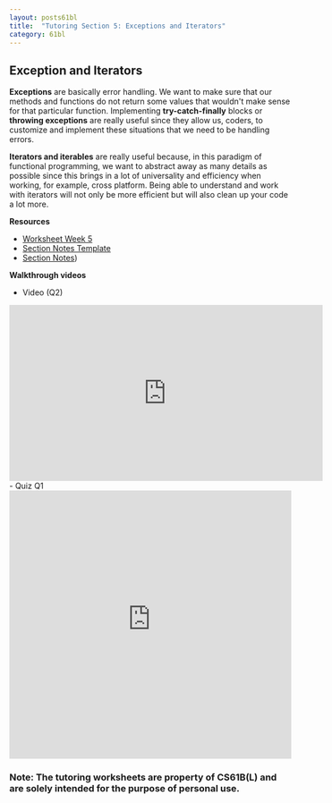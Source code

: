 ```yaml
---
layout: posts61bl
title:  "Tutoring Section 5: Exceptions and Iterators"
category: 61bl
---
```


## Exception and Iterators

**Exceptions** are basically error handling. We want to make sure that our methods and functions do not return some values that wouldn't make sense for that particular function. Implementing **try-catch-finally** blocks or **throwing exceptions** are really useful since they allow us, coders, to customize and implement these situations that we need to be handling errors.

**Iterators and iterables** are really useful because, in this paradigm of functional programming, we want to abstract away as many details as possible since this brings in a lot of universality and efficiency when working, for example, cross platform. Being able to understand and work with iterators will not only be more efficient but will also clean up your code a lot more.

**Resources**
- [Worksheet Week 5](/assets/docs/Worksheet5Tutoring.pdf)
- [Section Notes Template](/assets/docs/Q5Template.pdf)
- [Section Notes](/assets/docs/Q5Complete.pdf))

**Walkthrough videos**
- Video (Q2)
<iframe width="560" height="315" src="https://www.youtube.com/embed/3fLkQuDjaA4" frameborder="0" allow="accelerometer; autoplay; encrypted-media; gyroscope; picture-in-picture" allowfullscreen></iframe>
- Quiz Q1
<iframe style="width: 100%; height: 480;" src="https://cscircles.cemc.uwaterloo.ca/java_visualize/iframe-embed.html?faking_cpp=false#data=%7B%22user_script%22%3A%22public%20class%20ExceptionsPuzzle%20%7B%5Cn%20%20%20%20public%20static%20void%20checkIfZero(int%20x)%20throws%20Exception%20%7B%5Cn%20%20%20%20%20%20%20%20if%20(x%20%3D%3D%200)%20%7B%5Cn%20%20%20%20%20%20%20%20%20%20%20%20throw%20new%20Exception(%5C%22x%20was%20zero!%5C%22)%3B%5Cn%20%20%20%20%20%20%20%20%7D%5Cn%20%20%20%20%20%20%20%20System.out.println(x)%3B%20%2F%2F%20PRINT%20STATEMENT%5Cn%20%20%20%20%7D%5Cn%5Cn%20%20%20%20public%20static%20int%20mystery(int%20x)%20%7B%5Cn%20%20%20%20%20%20%20%20int%20counter%20%3D%200%3B%5Cn%20%20%20%20%20%20%20%20try%20%7B%5Cn%20%20%20%20%20%20%20%20%20%20%20%20while%20(true)%20%7B%5Cn%20%20%20%20%20%20%20%20%20%20%20%20%20%20%20%20x%20%3D%20x%20%2F%202%3B%5Cn%20%20%20%20%20%20%20%20%20%20%20%20%20%20%20%20checkIfZero(x)%3B%5Cn%20%20%20%20%20%20%20%20%20%20%20%20%20%20%20%20counter%20%2B%3D%201%3B%5Cn%20%20%20%20%20%20%20%20%20%20%20%20%20%20%20%20System.out.println(%5C%22counter%20is%20%5C%22%20%2B%20counter)%3B%20%2F%2F%20PRINT%20STATEMENT%5Cn%20%20%20%20%20%20%20%20%20%20%20%20%7D%5Cn%20%20%20%20%20%20%20%20%7D%20catch(Exception%20e)%20%7B%5Cn%20%20%20%20%20%20%20%20%20%20%20%20return%20counter%3B%5Cn%20%20%20%20%20%20%20%20%7D%5Cn%20%20%20%20%7D%5Cn%5Cn%20%20%20%20public%20static%20void%20main(String%5B%5D%20args)%20%7B%5Cn%20%20%20%20%20%20%20%20System.out.println(%5C%22mystery%20of%201%20is%20%5C%22%20%2B%20mystery(1))%3B%5Cn%20%20%20%20%20%20%20%20System.out.println(%5C%22mystery%20of%206%20is%20%5C%22%20%2B%20mystery(6))%3B%5Cn%20%20%20%20%7D%5Cn%7D%22%2C%22options%22%3A%7B%22showStringsAsValues%22%3Atrue%2C%22showAllFields%22%3Afalse%7D%2C%22args%22%3A%5B%5D%2C%22stdin%22%3A%22%22%7D&cumulative=false&heapPrimitives=false&drawParentPointers=false&textReferences=false&showOnlyOutputs=false&py=3&curInstr=0&resizeContainer=true&highlightLines=true&rightStdout=true" frameborder="0" scrolling="no"></iframe>





### Note: The tutoring worksheets are property of CS61B(L) and are solely intended for the purpose of personal use.
